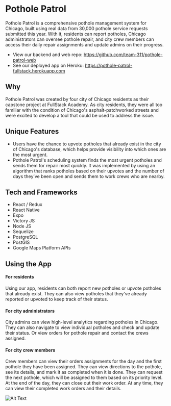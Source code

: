# Pothole Patrol

Pothole Patrol is a comprehensive pothole management system for Chicago, built using real data from 30,000 pothole service requests submitted this year. With it, residents can report potholes, Chicago administrators can oversee pothole repair, and city crew members can access their daily repair assignments and update admins on their progress.

* View our backend and web repo: https://github.com/team-311/pothole-patrol-web
* See our deployed app on Heroku: https://pothole-patrol-fullstack.herokuapp.com

## Why

Pothole Patrol was created by four city of Chicago residents as their capstone project at FullStack Academy. As city residents, they were all too familiar with the condition of Chicago's asphalt-patchworked streets and were excited to develop a tool that could be used to address the issue. 

## Unique Features 

* Users have the chance to upvote potholes that already exist in the city of Chicago's database, which helps provide visibility into which ones are the most urgent. 
* Pothole Patrol's scheduling system finds the most urgent potholes and sends them for repair most quickly. It was implemented by using an algorithm that ranks potholes based on their upvotes and the number of days they’ve been open and sends them to work crews who are nearby. 

## Tech and Frameworks

* React / Redux
* React Native
* Expo 
* Victory JS 
* Node JS
* Sequelize 
* PostgreSQL
* PostGIS
* Google Maps Platform APIs 

## Using the App

#### For residents 

Using our app, residents can both report new potholes or upvote potholes that already exist. 
They can also view potholes that they've already reported or upvoted to keep track of their status. 

#### For city administrators 

City admins can view high-level analytics regarding potholes in Chicago. 
They can also navigate to view individual potholes and check and update their status. 
Or view orders for pothole repair and contact the crews assigned. 

#### For city crew members 

Crew members can view their orders assignments for the day and the first pothole they have been assigned. 
They can view directions to the pothole, see its details, and mark it as completed when it is done. 
They can request the next pothole, which will be assigned to them based on its priority level. 
At the end of the day, they can close out their work order. 
At any time, they can view their completed work orders and their details. 

![Alt Text](https://media.giphy.com/media/Ta1Rt7mjIhoSSTnzQR/giphy.gif)
